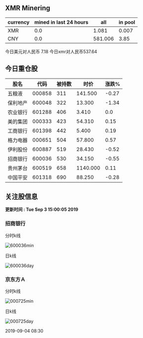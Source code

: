 ## XMR Minering

|currency|mined in last 24 hours|all|in pool|
|---|---|---|---|
|XMR|0.0|1.081|0.007|
|CNY|0.0|581.006|3.85|

今日美元对人民币 7.18	今日xmr对人民币537.64


## 今日重仓股 

|股名|代码|被持数|时价|涨跌%|
|---|---|---|---|---|
|五粮液|000858|311|141.500|-0.27|
|保利地产|600048|322|13.300|-1.34|
|农业银行|601288|406|3.410|0.0|
|美的集团|000333|423|54.310|0.15|
|工商银行|601398|442|5.400|0.19|
|格力电器|000651|504|57.800|0.57|
|伊利股份|600887|519|28.430|-0.52|
|招商银行|600036|530|34.150|-0.55|
|贵州茅台|600519|658|1140.000|0.11|
|中国平安|601318|690|88.250|-0.28|

## 关注股信息
**更新时间 : Tue Sep  3 15:00:05 2019**
### 招商银行 
分时k线

![600036min](http://image.sinajs.cn/newchart/min/n/sh600036.gif)

日k线

![600036day](http://image.sinajs.cn/newchart/daily/n/sh600036.gif)

### 京东方Ａ 
分时k线

![000725min](http://image.sinajs.cn/newchart/min/n/sz000725.gif)

日k线

![000725day](http://image.sinajs.cn/newchart/daily/n/sz000725.gif)

2019-09-04 08:30